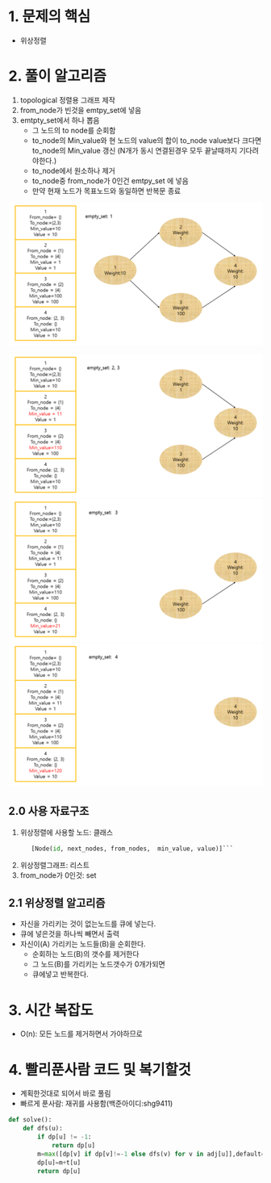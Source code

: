 # 1. 문제의 핵심
-  위상정렬
# 2. 풀이 알고리즘
1. topological 정렬용 그래프 제작
2. from_node가 빈것을 emtpy_set에 넣음
3. emtpty_set에서 하나 뽑음
    - 그 노드의 to node를 순회함
    - to_node의 Min_value와 현 노드의 value의 합이 to_node value보다 크다면 to_node의 Min_value 갱신
    (N개가 동시 연결된경우 모두 끝날때까지 기다려야한다.)
    - to_node에서 원소하나 제거
    - to_node중 from_node가 0인건 emtpy_set 에 넣음
    - 만약 현재 노드가 목표노드와 동일하면 반복문 종료


<img src='./img/Presentation1/algo1.PNG'></img>

<img src='./img/Presentation1/algo2.PNG'></img>
<img src='./img/Presentation1/algo3.PNG'></img>
<img src='./img/Presentation1/algo4.PNG'></img>

## 2.0 사용 자료구조
1. 위상정렬에 사용할 노드: 클래스
    ```python 
       [Node(id, next_nodes, from_nodes,  min_value, value)]```

2. 위상정렬그래프: 리스트
3. from_node가 0인것: set
## 2.1 위상정렬 알고리즘
- 자신을 가리키는 것이 없는노드를 큐에 넣는다.
- 큐에 넣은것을 하나씩 빼면서 출력
- 자신이(A) 가리키는 노드들(B)을 순회한다.
    - 순회하는 노드(B)의 갯수를 제거한다
    - 그 노드(B)를 가리키는 노드갯수가 0개가되면
    - 큐에넣고 반복한다.

# 3. 시간 복잡도
- O(n): 모든 노드를 제거하면서 가야하므로
# 4. 빨리푼사람 코드 및 복기할것
- 계획한것대로 되어서 바로 풀림
- 빠르게 푼사람: 재귀를 사용함(백준아이디:shg9411)
```python
def solve():
    def dfs(u):
        if dp[u] != -1:
            return dp[u]
        m=max([dp[v] if dp[v]!=-1 else dfs(v) for v in adj[u]],default=0)
        dp[u]=m+t[u]
        return dp[u]
```


